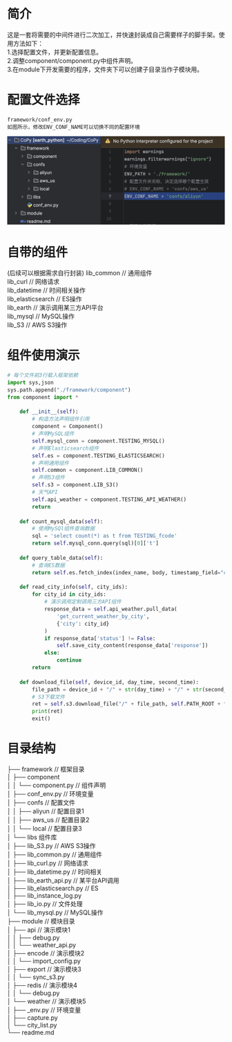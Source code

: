 # 简介
这是一套将需要的中间件进行二次加工，并快速封装成自己需要样子的脚手架。使用方法如下：<br />
1.选择配置文件，并更新配置信息。<br />
2.调整component/component.py中组件声明。<br />
3.在module下开发需要的程序，文件夹下可以创建子目录当作子模块用。<br />

# 配置文件选择
```
framework/conf_env.py
如图所示，修改ENV_CONF_NAME可以切换不同的配置环境
```
<img src="config_screenshot.png">

# 自带的组件<br />
(后续可以根据需求自行封装)
lib_common // 通用组件 <br />
lib_curl // 网络请求 <br />
lib_datetime // 时间相关操作<br />
lib_elasticsearch // ES操作<br />
lib_earth // 演示调用某三方API平台<br />
lib_mysql // MySQL操作<br />
lib_S3 // AWS S3操作<br />
# 组件使用演示
```python
# 每个文件前3行载入框架依赖
import sys,json
sys.path.append("./framework/component")
from component import *

    def __init__(self):
        # 构造方法声明组件引用
        component = Component()
        # 声明MySQL组件
        self.mysql_conn = component.TESTING_MYSQL()
        # 声明Elasticsearch组件
        self.es = component.TESTING_ELASTICSEARCH()
        # 声明通用组件
        self.common = component.LIB_COMMON()
        # 声明S3组件
        self.s3 = component.LIB_S3()
        # 天气API         
        self.api_weather = component.TESTING_API_WEATHER()
        return
    
    def count_mysql_data(self):
        # 使用MySQl组件查询数据
        sql = 'select count(*) as t from TESTING_fcode'
        return self.mysql_conn.query(sql)[0]['t']
        
    def query_table_data(self):
        # 查询ES数据
        return self.es.fetch_index(index_name, body, timestamp_field="create_time", timezone=timezone)

    def read_city_info(self, city_ids):
        for city_id in city_ids:
            # 演示调用定制调用三方API组件
            response_data = self.api_weather.pull_data(
                'get_current_weather_by_city',
                {'city': city_id}
            )
            if response_data['status'] != False:
                self.save_city_content(response_data['response'])
            else:
                continue
        return

    def download_file(self, device_id, day_time, second_time):
        file_path = device_id + "/" + str(day_time) + "/" + str(second_time) + ".txt"
        # S3下载文件
        ret = self.s3.download_file("/" + file_path, self.PATH_ROOT + file_path)
        print(ret)
        exit()
```

# 目录结构
├── framework // 框架目录<br />
│  ├── component <br />
│  │  └── component.py // 组件声明<br />
│  ├── conf_env.py // 环境变量<br />
│  ├── confs // 配置文件<br />
│  │  ├── aliyun // 配置目录1<br />
│  │  ├── aws_us // 配置目录2<br />
│  │  └── local // 配置目录3<br />
│  └── libs 组件库 <br />
│      ├── lib_S3.py // AWS S3操作<br />
│      ├── lib_common.py // 通用组件<br />
│      ├── lib_curl.py // 网络请求<br />
│      ├── lib_datetime.py // 时间相关<br />
│      ├── lib_earth_api.py // 某平台API调用<br />
│      ├── lib_elasticsearch.py // ES<br />
│      ├── lib_instance_log.py <br />
│      ├── lib_io.py // 文件处理<br />
│      └── lib_mysql.py // MySQL操作<br />
├── module // 模块目录<br />
│  ├── api // 演示模块1<br />
│  │  ├── debug.py <br />
│  │  └── weather_api.py <br />
│  ├── encode // 演示模块2<br />
│  │  └── import_config.py <br />
│  ├── export // 演示模块3<br />
│  │  └── sync_s3.py <br />
│  ├── redis // 演示模块4<br />
│  │  └── debug.py <br />
│  └── weather // 演示模块5<br />
│      ├── _env.py // 环境变量<br />
│      ├── capture.py <br />
│      └── city_list.py<br />
└── readme.md<br />



